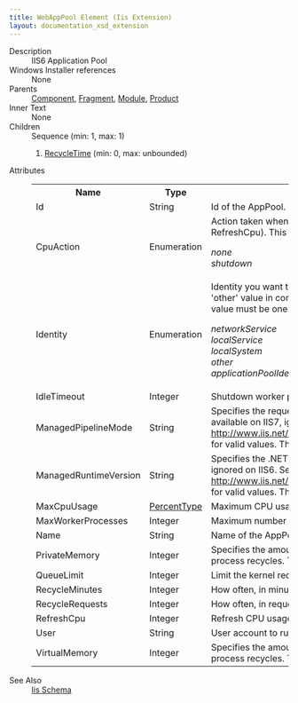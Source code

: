 ```yaml
---
title: WebAppPool Element (Iis Extension)
layout: documentation_xsd_extension
---
```

<dl>
  <dt>Description</dt>
  <dd>IIS6 Application Pool</dd>
  <dt>Windows Installer references</dt>
  <dd>None</dd>
  <dt>Parents</dt>
  <dd>
    <a href="../wix/component">Component</a>, <a href="../wix/fragment">Fragment</a>, <a href="../wix/module">Module</a>, <a href="../wix/product">Product</a></dd>
  <dt>Inner Text</dt>
  <dd>None</dd>
  <dt>Children</dt>
  <dd>Sequence (min: 1, max: 1)<ol><li><a href="../iis/recycletime" class="extension">RecycleTime</a> (min: 0, max: unbounded)</li></ol></dd>
  <dt>Attributes</dt>
  <dd>
    <table cellspacing="0" cellpadding="0" class="schema">
      <tr>
        <th width="15%">Name</th>
        <th width="15%">Type</th>
        <th width="65%">Description</th>
        <th width="15%">Required</th>
      </tr>
      <tr>
        <td>Id</td>
        <td>String</td>
        <td>Id of the AppPool.</td>
        <td>Yes</td>
      </tr>
      <tr>
        <td>CpuAction</td>
        <td>Enumeration</td>
        <td>Action taken when CPU exceeds maximum CPU use (as defined with MaxCpuUsage and RefreshCpu).  This attribute's value must be one of the following:<dl><dt class="enumerationValue"><dfn>none</dfn></dt><dd></dd><dt class="enumerationValue"><dfn>shutdown</dfn></dt><dd></dd></dl></td>
        <td>&nbsp;</td>
      </tr>
      <tr>
        <td>Identity</td>
        <td>Enumeration</td>
        <td>Identity you want the AppPool to run under (applicationPoolIdentity is only available on IIS7). Use the 'other' value in conjunction with the User attribute to specify non-standard user.  This attribute's value must be one of the following:<dl><dt class="enumerationValue"><dfn>networkService</dfn></dt><dd></dd><dt class="enumerationValue"><dfn>localService</dfn></dt><dd></dd><dt class="enumerationValue"><dfn>localSystem</dfn></dt><dd></dd><dt class="enumerationValue"><dfn>other</dfn></dt><dd></dd><dt class="enumerationValue"><dfn>applicationPoolIdentity</dfn></dt><dd></dd></dl></td>
        <td>&nbsp;</td>
      </tr>
      <tr>
        <td>IdleTimeout</td>
        <td>Integer</td>
        <td>Shutdown worker process after being idle for (time in minutes).</td>
        <td>&nbsp;</td>
      </tr>
      <tr>
        <td>ManagedPipelineMode</td>
        <td>String</td>
        <td>                 Specifies the request-processing mode that is used to process requests for managed content.  Only available on IIS7, ignored on IIS6.                 See <a href="http://www.iis.net/configreference/system.applicationhost/applicationpools/applicationpooldefaults" target="_blank" xmlns="http://schemas.microsoft.com/wix/IIsExtension">http://www.iis.net/ConfigReference/system.applicationHost/applicationPools/applicationPoolDefaults</a> for valid values.                 This attribute may be set via a formatted Property (e.g. [MyProperty]).               </td>
        <td>&nbsp;</td>
      </tr>
      <tr>
        <td>ManagedRuntimeVersion</td>
        <td>String</td>
        <td>                 Specifies the .NET Framework version to be used by the application pool.  Only available on IIS7, ignored on IIS6.                 See <a href="http://www.iis.net/configreference/system.applicationhost/applicationpools/applicationpooldefaults" target="_blank" xmlns="http://schemas.microsoft.com/wix/IIsExtension">http://www.iis.net/ConfigReference/system.applicationHost/applicationPools/applicationPoolDefaults</a> for valid values.                 This attribute may be set via a formatted Property (e.g. [MyProperty]).               </td>
        <td>&nbsp;</td>
      </tr>
      <tr>
        <td>MaxCpuUsage</td>
        <td><a href="../iis/simple_type_percenttype">PercentType</a></td>
        <td>Maximum CPU usage (percent).</td>
        <td>&nbsp;</td>
      </tr>
      <tr>
        <td>MaxWorkerProcesses</td>
        <td>Integer</td>
        <td>Maximum number of worker processes.</td>
        <td>&nbsp;</td>
      </tr>
      <tr>
        <td>Name</td>
        <td>String</td>
        <td>Name of the AppPool to be shown in IIs.</td>
        <td>Yes</td>
      </tr>
      <tr>
        <td>PrivateMemory</td>
        <td>Integer</td>
        <td>Specifies the amount of private memory (in KB) that a worker process can use before the worker process recycles. The maximum value supported for this attribute is 4,294,967 KB.</td>
        <td>&nbsp;</td>
      </tr>
      <tr>
        <td>QueueLimit</td>
        <td>Integer</td>
        <td>Limit the kernel request queue (number of requests).</td>
        <td>&nbsp;</td>
      </tr>
      <tr>
        <td>RecycleMinutes</td>
        <td>Integer</td>
        <td>How often, in minutes, you want the AppPool to be recycled.</td>
        <td>&nbsp;</td>
      </tr>
      <tr>
        <td>RecycleRequests</td>
        <td>Integer</td>
        <td>How often, in requests, you want the AppPool to be recycled.</td>
        <td>&nbsp;</td>
      </tr>
      <tr>
        <td>RefreshCpu</td>
        <td>Integer</td>
        <td>Refresh CPU usage numbers (in minutes).</td>
        <td>&nbsp;</td>
      </tr>
      <tr>
        <td>User</td>
        <td>String</td>
        <td>User account to run the AppPool as.  To use this, you must set the Identity attribute to 'other'.</td>
        <td>&nbsp;</td>
      </tr>
      <tr>
        <td>VirtualMemory</td>
        <td>Integer</td>
        <td>Specifies the amount of virtual memory (in KB) that a worker process can use before the worker process recycles. The maximum value supported for this attribute is 4,294,967 KB.</td>
        <td>&nbsp;</td>
      </tr>
    </table>
  </dd>
  <dt>See Also</dt>
  <dd>
    <a href="../iis">Iis Schema</a>
  </dd>
</dl>
